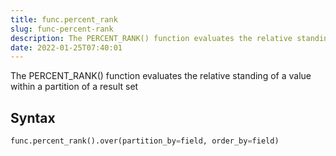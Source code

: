 ```yaml
---
title: func.percent_rank
slug: func-percent-rank
description: The PERCENT_RANK() function evaluates the relative standing of a value within a partition of a result set
date: 2022-01-25T07:40:01
---
```


The PERCENT_RANK() function evaluates the relative standing of a value within a partition of a result set

## Syntax
```python
func.percent_rank().over(partition_by=field, order_by=field)
```
